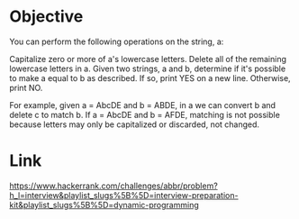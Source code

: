 # Objective
You can perform the following operations on the string, a:

Capitalize zero or more of a's lowercase letters.
Delete all of the remaining lowercase letters in a.
Given two strings, a and b, determine if it's possible to make a equal to b as described. If so, print YES on a new line. Otherwise, print NO.

For example, given a = AbcDE and b = ABDE, in a we can convert b and delete c to match b. If a = AbcDE and b = AFDE, matching is not possible because letters may only be capitalized or discarded, not changed.

# Link
https://www.hackerrank.com/challenges/abbr/problem?h_l=interview&playlist_slugs%5B%5D=interview-preparation-kit&playlist_slugs%5B%5D=dynamic-programming